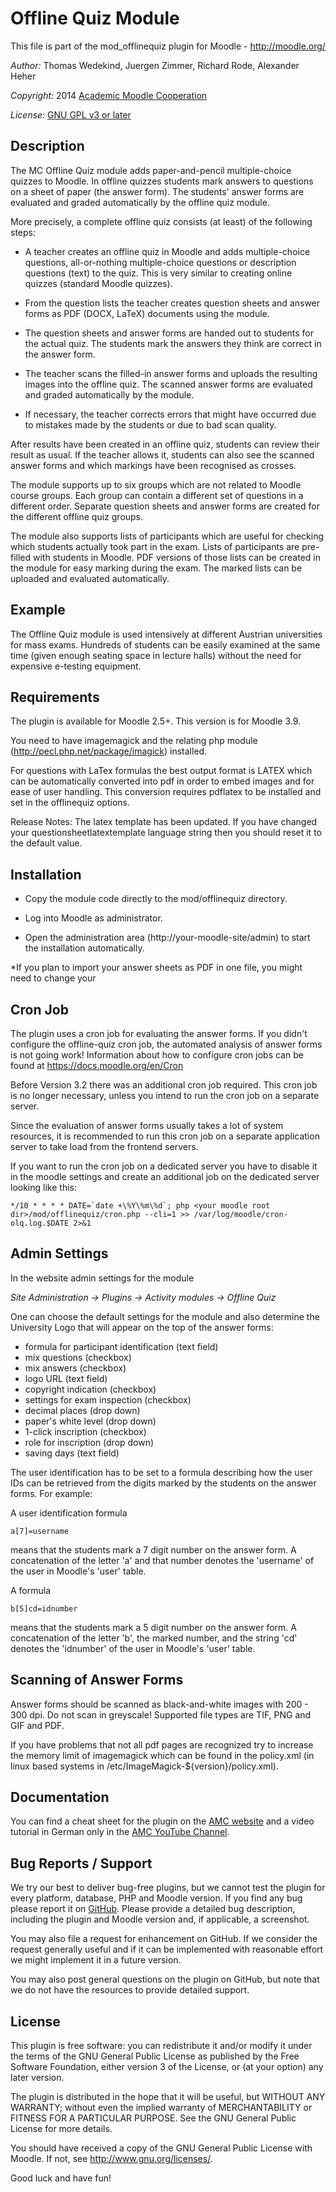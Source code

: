 Offline Quiz Module
===================

This file is part of the mod_offlinequiz plugin for Moodle - <http://moodle.org/>

*Author:*    Thomas Wedekind, Juergen Zimmer, Richard Rode, Alexander Heher

*Copyright:* 2014 [Academic Moodle Cooperation](http://www.academic-moodle-cooperation.org)

*License:*   [GNU GPL v3 or later](http://www.gnu.org/copyleft/gpl.html)


Description
-----------

The MC Offline Quiz module adds paper-and-pencil multiple-choice quizzes to Moodle. In offline
quizzes students mark answers to questions on a sheet of paper (the answer form). The students'
answer forms are evaluated and graded automatically by the offline quiz module.

More precisely, a complete offline quiz consists (at least) of the following steps:

* A teacher creates an offline quiz in Moodle and adds multiple-choice questions, all-or-nothing
  multiple-choice questions or description questions (text) to the quiz. This is very similar to
  creating online quizzes (standard Moodle quizzes).

* From the question lists the teacher creates question sheets and answer forms as PDF (DOCX, LaTeX)
  documents using the module.

* The question sheets and answer forms are handed out to students for the actual quiz. The students
  mark the answers they think are correct in the answer form.

* The teacher scans the filled-in answer forms and uploads the resulting images into the offline
  quiz. The scanned answer forms are evaluated and graded automatically by the module.

* If necessary, the teacher corrects errors that might have occurred due to mistakes made by the
  students or due to bad scan quality.

After results have been created in an offline quiz, students can review their result as usual. If
the teacher allows it, students can also see the scanned answer forms and which markings have been
recognised as crosses.

The module supports up to six groups which are not related to Moodle course groups. Each group can
contain a different set of questions in a different order. Separate question sheets and answer
forms are created for the different offline quiz groups.

The module also supports lists of participants which are useful for checking which students
actually took part in the exam. Lists of participants are pre-filled with students in Moodle. PDF
versions of those lists can be created in the module for easy marking during the exam. The marked
lists can be uploaded and evaluated automatically.


Example
-------

The Offline Quiz module is used intensively at different Austrian universities for mass exams.
Hundreds of students can be easily examined at the same time (given enough seating space in lecture
halls) without the need for expensive e-testing equipment.


Requirements
------------

The plugin is available for Moodle 2.5+. This version is for Moodle 3.9.

You need to have imagemagick and the relating php module (http://pecl.php.net/package/imagick) installed.

For questions with LaTex formulas the best output format is LATEX which can be automatically converted into pdf
in order to embed images and for ease of user handling. This conversion requires pdflatex to be installed and
set in the offlinequiz options.

Release Notes: The latex template has been updated. 
If you have changed your questionsheetlatextemplate language string then you should reset it to the default value.
 
Installation
------------

* Copy the module code directly to the mod/offlinequiz directory.

* Log into Moodle as administrator.

* Open the administration area (http://your-moodle-site/admin) to start the installation
  automatically.

*If you plan to import your answer sheets as PDF in one file, you might need to change your 


Cron Job
--------

The plugin uses a cron job for evaluating the answer forms. If you didn't configure the offline-quiz
cron job, the automated analysis of answer forms is not going work! Information about how to
configure cron jobs can be found at https://docs.moodle.org/en/Cron

Before Version 3.2 there was an additional cron job required. This cron job is no longer necessary,
unless you intend to run the cron job on a separate server.

Since the evaluation of answer forms usually takes a lot of system resources, it is recommended to
run this cron job on a separate application server to take load from the frontend servers.

If you want to run the cron job on a dedicated server you have to disable it in the moodle settings
and create an additional job on the dedicated server looking like this:

    */10 * * * * DATE=`date +\%Y\%m\%d`; php <your moodle root dir>/mod/offlinequiz/cron.php --cli=1 >> /var/log/moodle/cron-olq.log.$DATE 2>&1


Admin Settings
--------------

In the website admin settings for the module

_Site Administration -> Plugins -> Activity modules -> Offline Quiz_

One can choose the default settings for the module and also determine the University Logo that will
appear on the top of the answer forms:

* formula for participant identification (text field)
* mix questions (checkbox)
* mix answers (checkbox)
* logo URL (text field)
* copyright indication (checkbox)
* settings for exam inspection (checkbox)
* decimal places (drop down)
* paper's white level (drop down)
* 1-click inscription (checkbox)
* role for inscription (drop down)
* saving days (text field)

The user identification has to be set to a formula describing how the user IDs
can be retrieved from the digits marked by the students on the answer forms. For example:

A user identification formula

    a[7]=username

means that the students mark a 7 digit number on the answer form. A concatenation of the letter 'a'
and that number denotes the 'username' of the user in Moodle's 'user' table.

A formula

    b[5]cd=idnumber

means that the students mark a 5 digit number on the answer form. A concatenation of the letter
'b', the marked number, and the string 'cd' denotes the 'idnumber' of the user in Moodle's 'user'
table.


Scanning of Answer Forms
------------------------

Answer forms should be scanned as black-and-white images with 200 - 300 dpi. Do not scan in
greyscale! Supported file types are TIF, PNG and GIF and PDF.

If you have problems that not all pdf pages are recognized try to increase the memory limit of imagemagick which can be found in the policy.xml (in linux based systems in /etc/ImageMagick-${version}/policy.xml).


Documentation
-------------

You can find a cheat sheet for the plugin on the [AMC
website](http://www.academic-moodle-cooperation.org/en/module/offline-quiz/) and a video tutorial
in German only in the [AMC YouTube Channel](https://www.youtube.com/c/AMCAcademicMoodleCooperation).


Bug Reports / Support
---------------------

We try our best to deliver bug-free plugins, but we cannot test the plugin for every platform,
database, PHP and Moodle version. If you find any bug please report it on
[GitHub](https://github.com/academic-moodle-cooperation/moodle-mod_offlinequiz/issues). Please
provide a detailed bug description, including the plugin and Moodle version and, if applicable, a
screenshot.

You may also file a request for enhancement on GitHub. If we consider the request generally useful
and if it can be implemented with reasonable effort we might implement it in a future version.

You may also post general questions on the plugin on GitHub, but note that we do not have the
resources to provide detailed support.


License
-------

This plugin is free software: you can redistribute it and/or modify it under the terms of the GNU
General Public License as published by the Free Software Foundation, either version 3 of the
License, or (at your option) any later version.

The plugin is distributed in the hope that it will be useful, but WITHOUT ANY WARRANTY; without
even the implied warranty of MERCHANTABILITY or FITNESS FOR A PARTICULAR PURPOSE. See the GNU
General Public License for more details.

You should have received a copy of the GNU General Public License with Moodle. If not, see
<http://www.gnu.org/licenses/>.


Good luck and have fun!
